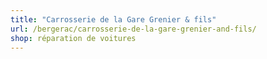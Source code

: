 ```yaml
---
title: "Carrosserie de la Gare Grenier & fils"
url: /bergerac/carrosserie-de-la-gare-grenier-and-fils/
shop: réparation de voitures
---
```

